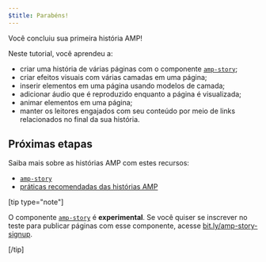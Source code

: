 ```yaml
---
$title: Parabéns!
---
```


Você concluiu sua primeira história AMP!

Neste tutorial, você aprendeu a:

- criar uma história de várias páginas com o componente [`amp-story`](../../../../documentation/components/reference/amp-story.md);
- criar efeitos visuais com várias camadas em uma página;
- inserir elementos em uma página usando modelos de camada;
- adicionar áudio que é reproduzido enquanto a página é visualizada;
- animar elementos em uma página;
- manter os leitores engajados com seu conteúdo por meio de links relacionados no final da sua história.

## Próximas etapas

Saiba mais sobre as histórias AMP com estes recursos:

- [`amp-story`](../../../../documentation/components/reference/amp-story.md)
- [práticas recomendadas das histórias AMP](../../../../documentation/guides-and-tutorials/develop/amp_story_best_practices.md)

[tip type="note"]

O componente [`amp-story`](../../../../documentation/components/reference/amp-story.md) é **experimental**. Se você quiser se inscrever no teste para publicar páginas com esse componente, acesse <a href="http://bit.ly/amp-story-signup">bit.ly/amp-story-signup</a>.

[/tip]

